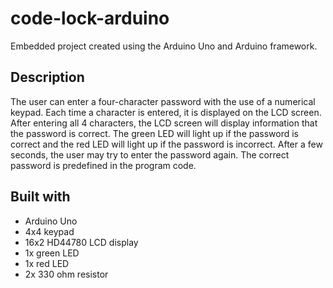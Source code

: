 # code-lock-arduino
Embedded project created using the Arduino Uno and Arduino framework.

## Description
The user can enter a four-character password with the use of a numerical keypad. Each time a character is entered, it is displayed on the LCD screen. After entering all 4 characters, the LCD screen will display information that the password is correct. The green LED will light up if the password is correct and the red LED will light up if the password is incorrect. After a few seconds, the user may try to enter the password again. The correct password is predefined in the program code.

## Built with
* Arduino Uno
* 4x4 keypad
* 16x2 HD44780 LCD display
* 1x green LED
* 1x red LED
* 2x 330 ohm resistor